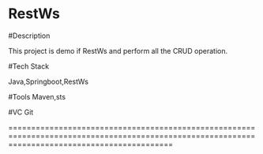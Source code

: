 # RestWs

#Description

This project is demo if RestWs and perform all the CRUD operation.

#Tech Stack

Java,Springboot,RestWs

#Tools
Maven,sts

#VC
Git


================================================================================================================================================

